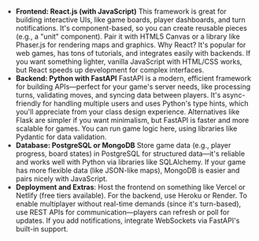 - **Frontend: React.js (with JavaScript)**
This framework is great for building interactive UIs, like game boards, player dashboards, and turn notifications. It's component-based, so you can create reusable pieces (e.g., a "unit" component). Pair it with HTML5 Canvas or a library like Phaser.js for rendering maps and graphics. Why React? It's popular for web games, has tons of tutorials, and integrates easily with backends. If you want something lighter, vanilla JavaScript with HTML/CSS works, but React speeds up development for complex interfaces.
- **Backend: Python with FastAPI**
FastAPI is a modern, efficient framework for building APIs—perfect for your game's server needs, like processing turns, validating moves, and syncing data between players. It's async-friendly for handling multiple users and uses Python's type hints, which you'll appreciate from your class design experience. Alternatives like Flask are simpler if you want minimalism, but FastAPI is faster and more scalable for games. You can run game logic here, using libraries like Pydantic for data validation.
- **Database: PostgreSQL or MongoDB**
Store game data (e.g., player progress, board states) in PostgreSQL for structured data—it's reliable and works well with Python via libraries like SQLAlchemy. If your game has more flexible data (like JSON-like maps), MongoDB is easier and pairs nicely with JavaScript.
- **Deployment and Extras**:
Host the frontend on something like Vercel or Netlify (free tiers available). For the backend, use Heroku or Render. To enable multiplayer without real-time demands (since it's turn-based), use REST APIs for communication—players can refresh or poll for updates. If you add notifications, integrate WebSockets via FastAPI's built-in support.


